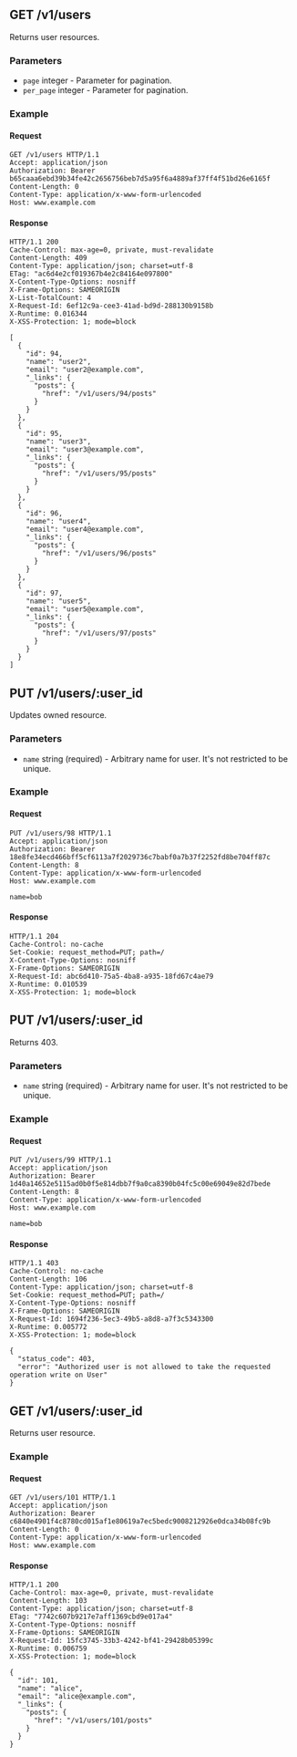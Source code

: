 ## GET /v1/users
Returns user resources.

### Parameters
* `page` integer - Parameter for pagination.
* `per_page` integer - Parameter for pagination.

### Example

#### Request
```
GET /v1/users HTTP/1.1
Accept: application/json
Authorization: Bearer b65caaa6ebd39b34fe42c2656756beb7d5a95f6a4889af37ff4f51bd26e6165f
Content-Length: 0
Content-Type: application/x-www-form-urlencoded
Host: www.example.com
```

#### Response
```
HTTP/1.1 200
Cache-Control: max-age=0, private, must-revalidate
Content-Length: 409
Content-Type: application/json; charset=utf-8
ETag: "ac6d4e2cf019367b4e2c84164e097800"
X-Content-Type-Options: nosniff
X-Frame-Options: SAMEORIGIN
X-List-TotalCount: 4
X-Request-Id: 6ef12c9a-cee3-41ad-bd9d-288130b9158b
X-Runtime: 0.016344
X-XSS-Protection: 1; mode=block

[
  {
    "id": 94,
    "name": "user2",
    "email": "user2@example.com",
    "_links": {
      "posts": {
        "href": "/v1/users/94/posts"
      }
    }
  },
  {
    "id": 95,
    "name": "user3",
    "email": "user3@example.com",
    "_links": {
      "posts": {
        "href": "/v1/users/95/posts"
      }
    }
  },
  {
    "id": 96,
    "name": "user4",
    "email": "user4@example.com",
    "_links": {
      "posts": {
        "href": "/v1/users/96/posts"
      }
    }
  },
  {
    "id": 97,
    "name": "user5",
    "email": "user5@example.com",
    "_links": {
      "posts": {
        "href": "/v1/users/97/posts"
      }
    }
  }
]
```

## PUT /v1/users/:user_id
Updates owned resource.

### Parameters
* `name` string (required) - Arbitrary name for user. It's not restricted to be unique.

### Example

#### Request
```
PUT /v1/users/98 HTTP/1.1
Accept: application/json
Authorization: Bearer 18e8fe34ecd466bff5cf6113a7f2029736c7babf0a7b37f2252fd8be704ff87c
Content-Length: 8
Content-Type: application/x-www-form-urlencoded
Host: www.example.com

name=bob
```

#### Response
```
HTTP/1.1 204
Cache-Control: no-cache
Set-Cookie: request_method=PUT; path=/
X-Content-Type-Options: nosniff
X-Frame-Options: SAMEORIGIN
X-Request-Id: abc6d410-75a5-4ba8-a935-18fd67c4ae79
X-Runtime: 0.010539
X-XSS-Protection: 1; mode=block
```

## PUT /v1/users/:user_id
Returns 403.

### Parameters
* `name` string (required) - Arbitrary name for user. It's not restricted to be unique.

### Example

#### Request
```
PUT /v1/users/99 HTTP/1.1
Accept: application/json
Authorization: Bearer 1d40a14652e5115ad0b0f5e814dbb7f9a0ca8390b04fc5c00e69049e82d7bede
Content-Length: 8
Content-Type: application/x-www-form-urlencoded
Host: www.example.com

name=bob
```

#### Response
```
HTTP/1.1 403
Cache-Control: no-cache
Content-Length: 106
Content-Type: application/json; charset=utf-8
Set-Cookie: request_method=PUT; path=/
X-Content-Type-Options: nosniff
X-Frame-Options: SAMEORIGIN
X-Request-Id: 1694f236-5ec3-49b5-a8d8-a7f3c5343300
X-Runtime: 0.005772
X-XSS-Protection: 1; mode=block

{
  "status_code": 403,
  "error": "Authorized user is not allowed to take the requested operation write on User"
}
```

## GET /v1/users/:user_id
Returns user resource.

### Example

#### Request
```
GET /v1/users/101 HTTP/1.1
Accept: application/json
Authorization: Bearer c6840e4901f4c8780cd015af1e80619a7ec5bedc9008212926e0dca34b08fc9b
Content-Length: 0
Content-Type: application/x-www-form-urlencoded
Host: www.example.com
```

#### Response
```
HTTP/1.1 200
Cache-Control: max-age=0, private, must-revalidate
Content-Length: 103
Content-Type: application/json; charset=utf-8
ETag: "7742c607b9217e7aff1369cbd9e017a4"
X-Content-Type-Options: nosniff
X-Frame-Options: SAMEORIGIN
X-Request-Id: 15fc3745-33b3-4242-bf41-29428b05399c
X-Runtime: 0.006759
X-XSS-Protection: 1; mode=block

{
  "id": 101,
  "name": "alice",
  "email": "alice@example.com",
  "_links": {
    "posts": {
      "href": "/v1/users/101/posts"
    }
  }
}
```
